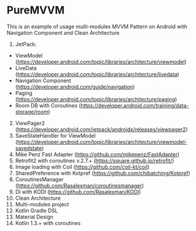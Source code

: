 # PureMVVM
This is an example of usage multi-modules MVVM Pattern on Android with Navigation Component and Clean Architecture

1) JetPack:
 - ViewModel (https://developer.android.com/topic/libraries/architecture/viewmodel)
 - LiveData (https://developer.android.com/topic/libraries/architecture/livedata)
 - Navigation Component (https://developer.android.com/guide/navigation)
 - Paging (https://developer.android.com/topic/libraries/architecture/paging)
 - Room DB with Coroutines (https://developer.android.com/training/data-storage/room)
2) ViewPager2 (https://developer.android.com/jetpack/androidx/releases/viewpager2)
3) SaveStateHandler for ViewModel (https://developer.android.com/topic/libraries/architecture/viewmodel-savedstate)
4) Mike Penz Fast Adapter (https://github.com/mikepenz/FastAdapter)
5) Retrofit2 with coroutines v.2.7.+ (https://square.github.io/retrofit/)
6) Image loading with Coil (https://github.com/coil-kt/coil)
7) SharedPreference with Kotpref (https://github.com/chibatching/Kotpref)
8) CoroutinesManager (https://github.com/Rasalexman/coroutinesmanager)
9) DI with KODI (https://github.com/Rasalexman/KODI)
10) Clean Architecture
11) Multi-modules project
12) Kotlin Gradle DSL
13) Material Design
14) Kotlin 1.3.+ with coroutines
